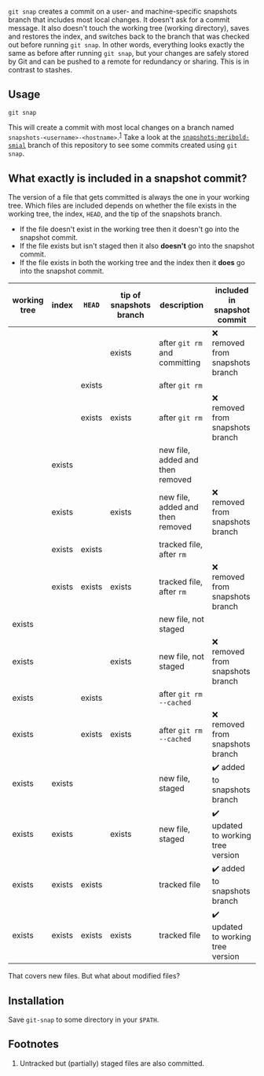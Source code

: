 `git snap` creates a commit on a user- and machine-specific snapshots branch that includes
most local changes.  It doesn't ask for a commit message.  It also doesn't touch the
working tree (working directory), saves and restores the index, and switches back to the
branch that was checked out before running `git snap`.  In other words, everything looks
exactly the same as before after running `git snap`, but your changes are safely stored by
Git and can be pushed to a remote for redundancy or sharing.  This is in contrast to
stashes.

## Usage

    git snap

This will create a commit with most local changes on a branch named
`snapshots-<username>-<hostname>`.<sup>[1](#user-content-footnote-1)</sup>  Take a look at
the [`snapshots-meribold-smial`][3] branch of this repository to see some commits created
using `git snap`.

## What exactly is included in a snapshot commit?

The version of a file that gets committed is always the one in your working tree.  Which
files are included depends on whether the file exists in the working tree, the index,
`HEAD`, and the tip of the snapshots branch.

*   If the file doesn't exist in the working tree then it doesn't go into the snapshot
    commit.
*   If the file exists but isn't staged then it also **doesn't** go into the snapshot
    commit.
*   If the file exists in both the working tree and the index then it **does** go into the
    snapshot commit.

| working tree | index  | `HEAD` | tip of snapshots branch | description                      | included in snapshot commit                        |
|--------------|--------|--------|-------------------------|----------------------------------|----------------------------------------------------|
|              |        |        | exists                  | after `git rm` and committing    | :x: removed from snapshots branch                  |
|              |        | exists |                         | after `git rm`                   |                                                    |
|              |        | exists | exists                  | after `git rm`                   | :x: removed from snapshots branch                  |
|              | exists |        |                         | new file, added and then removed |                                                    |
|              | exists |        | exists                  | new file, added and then removed | :x: removed from snapshots branch                  |
|              | exists | exists |                         | tracked file, after `rm`         |                                                    |
|              | exists | exists | exists                  | tracked file, after `rm`         | :x: removed from snapshots branch                  |
| exists       |        |        |                         | new file, not staged             |                                                    |
| exists       |        |        | exists                  | new file, not staged             | :x: removed from snapshots branch                  |
| exists       |        | exists |                         | after `git rm --cached`          |                                                    |
| exists       |        | exists | exists                  | after `git rm --cached`          | :x: removed from snapshots branch                  |
| exists       | exists |        |                         | new file, staged                 | :heavy_check_mark: added to snapshots branch       |
| exists       | exists |        | exists                  | new file, staged                 | :heavy_check_mark: updated to working tree version |
| exists       | exists | exists |                         | tracked file                     | :heavy_check_mark: added to snapshots branch       |
| exists       | exists | exists | exists                  | tracked file                     | :heavy_check_mark: updated to working tree version |

That covers new files.  But what about modified files?

## Installation

Save `git-snap` to some directory in your `$PATH`.

## Footnotes

<ol>
<li id="footnote-1">
Untracked but (partially) staged files are also committed.
</li>
</ol>

[1]: https://stackoverflow.com/q/6070179
     "Switching branches without touching the working tree?"
[2]: https://git-scm.com/book/en/v2/Git-Tools-Reset-Demystified#_the_index
     "Git Tools - Reset Demystified - Pro Git"
[3]: https://github.com/meribold/git-snap/commits/snapshots-meribold-smial

